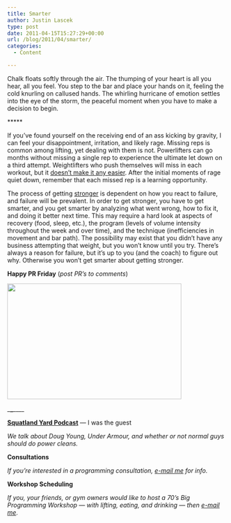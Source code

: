 ```yaml
---
title: Smarter
author: Justin Lascek
type: post
date: 2011-04-15T15:27:29+00:00
url: /blog/2011/04/smarter/
categories:
  - Content

---
```

Chalk floats softly through the air. The thumping of your heart is all you hear, all you feel. You step to the bar and place your hands on it, feeling the cold knurling on callused hands. The whirling hurricane of emotion settles into the eye of the storm, the peaceful moment when you have to make a decision to begin.
  

  
\*****
  

  
If you&#8217;ve found yourself on the receiving end of an ass kicking by gravity, I can feel your disappointment, irritation, and likely rage. Missing reps is common among lifting, yet dealing with them is not. Powerlifters can go months without missing a single rep to experience the ultimate let down on a third attempt. Weightlifters who push themselves will miss in each workout, but it [doesn&#8217;t make it any easier][1]. After the initial moments of rage quiet down, remember that each missed rep is a learning opportunity.
  

  
The process of getting [stronger][1] is dependent on how you react to failure, and failure will be prevalent. In order to get stronger, you have to get smarter, and you get smarter by analyzing what went wrong, how to fix it, and doing it better next time. This may require a hard look at aspects of recovery (food, sleep, etc.), the program (levels of volume intensity throughout the week and over time), and the technique (inefficiencies in movement and bar path). The possibility may exist that you didn&#8217;t have any business attempting that weight, but you won&#8217;t know until you try. There&#8217;s always a reason for failure, but it&#8217;s up to you (and the coach) to figure out why. Otherwise you won&#8217;t get smarter about getting stronger.
  

  
**Happy PR Friday** (_post PR&#8217;s to comments_)
  

  
[<img data-attachment-id="3937" data-permalink="/blog/2011/04/smarter/dmitriy-klokov-of-russia-celebrates-in-t/" data-orig-file="/2011/04/610x.jpg" data-orig-size="610,405" data-comments-opened="1" data-image-meta="{&quot;aperture&quot;:&quot;0&quot;,&quot;credit&quot;:&quot;AFP\/Getty Images&quot;,&quot;camera&quot;:&quot;&quot;,&quot;caption&quot;:&quot;Dmitriy Klokov of Russia celebrates in the men&#039;s 105 kg weightlifting competition at the World Weightlifting Championships in Antalya on September 26, 2010.  AFP PHOTO \/ MUSTAFA OZER (Photo credit should read MUSTAFA OZER\/AFP\/Getty Images)&quot;,&quot;created_timestamp&quot;:&quot;0&quot;,&quot;copyright&quot;:&quot;2010 AFP&quot;,&quot;focal_length&quot;:&quot;0&quot;,&quot;iso&quot;:&quot;0&quot;,&quot;shutter_speed&quot;:&quot;0&quot;,&quot;title&quot;:&quot;Dmitriy Klokov of Russia celebrates in t&quot;}" data-image-title="Dmitriy Klokov of Russia celebrates in t" data-image-description="<p>Dmitriy Klokov of Russia celebrates in the men&#8217;s 105 kg weightlifting competition at the World Weightlifting Championships in Antalya on September 26, 2010.  AFP PHOTO / MUSTAFA OZER (Photo credit should read MUSTAFA OZER/AFP/Getty Images)</p>
" data-medium-file="/2011/04/610x-400x265.jpg" data-large-file="/2011/04/610x.jpg" src="/2011/04/610x-400x265.jpg" alt="" width="400" height="265" class="aligncenter size-medium wp-image-3937" srcset="/2011/04/610x-400x265.jpg 400w, /2011/04/610x.jpg 610w" sizes="(max-width: 400px) 100vw, 400px" />][2]
  

  
\___\___\____
  

  
**[Squatland Yard Podcast][3]** &#8212; I was the guest
  
_We talk about Doug Young, Under Armour, and whether or not normal guys should do power cleans._
  

  
**Consultations**
  
_If you&#8217;re interested in a programming consultation, [e-mail me][4] for info._
  

  
**Workshop Scheduling**
  
_If you, your friends, or gym owners would like to host a 70&#8217;s Big Programming Workshop &#8212; with lifting, eating, and drinking &#8212; then [e-mail me][4]_.

 [1]: /blog/2011/04/stronger/
 [2]: /2011/04/610x.jpg
 [3]: http://www.everydayshouldbesaturday.com/2011/4/14/2111233/squatland-yard-podcast-70s-big-edition#comments
 [4]: mailto:Justin@70sbig.com
